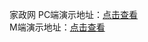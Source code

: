 家政网
PC端演示地址：[点击查看](https://hollebuff.github.io/jiazheng/PC/)
<br/>
M端演示地址：[点击查看](https://hollebuff.github.io/jiazheng/H5/)
